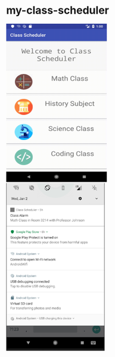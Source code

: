 # my-class-scheduler

<img src="assets/demo.gif" width="270" height="425" />
<img src="assets/demo-notification.PNG" height="450" height="800" />
